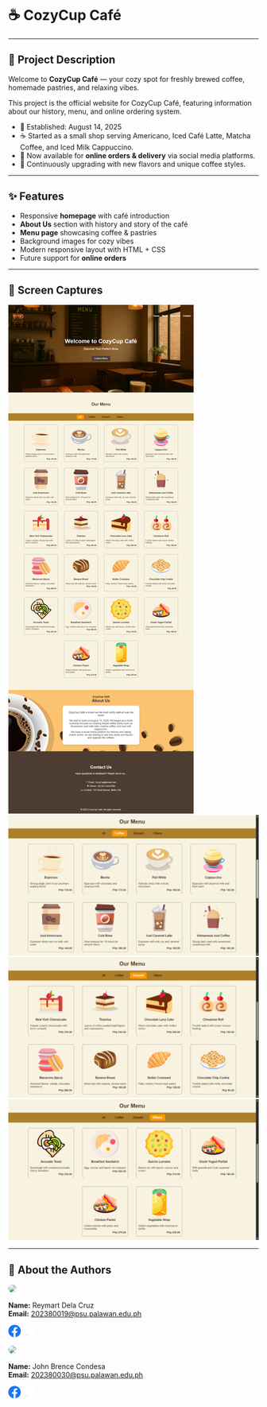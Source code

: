 # ☕ CozyCup Café  
---

## 🌟 Project Description
Welcome to **CozyCup Café** — your cozy spot for freshly brewed coffee, homemade pastries, and relaxing vibes.  

This project is the official website for CozyCup Café, featuring information about our history, menu, and online ordering system.  

- 📅 Established: August 14, 2025  
- ☕ Started as a small shop serving Americano, Iced Café Latte, Matcha Coffee, and Iced Milk Cappuccino.  
- 📲 Now available for **online orders & delivery** via social media platforms.  
- 🍰 Continuously upgrading with new flavors and unique coffee styles.  

---

## ✨ Features  

- Responsive **homepage** with café introduction  
- **About Us** section with history and story of the café  
- **Menu page** showcasing coffee & pastries  
- Background images for cozy vibes  
- Modern responsive layout with HTML + CSS  
- Future support for **online orders**  

---

## 📸 Screen Captures

![Full-webpage](img/sc-cozycup-full.png)
![Coffee-tab](img/sc-coffee-tab.jpg)
![Desserts-tab](img/sc-dessert-tab.png)
![Others-tab](img/sc-others-tab.png)  

---

## 📝 About the Authors
 
<img src="https://avatars.githubusercontent.com/u/173556691?v=4" width="150" style="border-radius:50%;" />

**Name:** Reymart Dela Cruz<br>
**Email:** 202380019@psu.palawan.edu.ph  

<a href="https://facebook.com/"><img src="img/facebook.png" width="25" /></a> 
<a href="https://github.com/n3mo1101"><img src="img/github.png" width="25" /></a>  

<img src="https://avatars.githubusercontent.com/u/144252928?v=4" width="150" style="border-radius:50%;" />

**Name:** John Brence Condesa<br>
**Email:** 202380030@psu.palawan.edu.ph

<a href="https://facebook.com/"><img src="img/facebook.png" width="25" /></a> 
<a href="https://github.com/Bitr3e"><img src="img/github.png" width="25" /></a> 
